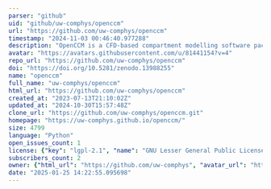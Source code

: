 ```yaml
---
parser: "github"
uid: "github/uw-comphys/openccm"
url: "https://github.com/uw-comphys/openccm"
timestamp: "2024-11-03 00:46:40.977288"
description: "OpenCCM is a CFD-based compartment modelling software package. It is primarily intended for convection dominated reactive flows which feature a weak or one-way coupling between the reactive species and the carrier fluid, i.e. the reaction does not substantially influence the fluid flow over the course of the simulation. "
avatar: "https://avatars.githubusercontent.com/u/81441154?v=4"
repo_url: "https://github.com/uw-comphys/openccm"
doi: "https://doi.org/10.5281/zenodo.13988255"
name: "openccm"
full_name: "uw-comphys/openccm"
html_url: "https://github.com/uw-comphys/openccm"
created_at: "2023-07-13T21:10:02Z"
updated_at: "2024-10-30T15:57:48Z"
clone_url: "https://github.com/uw-comphys/openccm.git"
homepage: "https://uw-comphys.github.io/openccm/"
size: 4799
language: "Python"
open_issues_count: 1
license: {"key": "lgpl-2.1", "name": "GNU Lesser General Public License v2.1", "spdx_id": "LGPL-2.1", "url": "https://api.github.com/licenses/lgpl-2.1", "node_id": "MDc6TGljZW5zZTEx"}
subscribers_count: 2
owner: {"html_url": "https://github.com/uw-comphys", "avatar_url": "https://avatars.githubusercontent.com/u/81441154?v=4", "login": "uw-comphys", "type": "Organization"}
date: "2025-01-25 14:22:55.095698"
---
```

